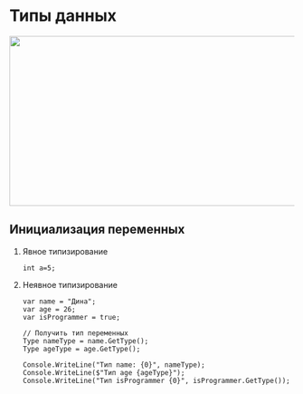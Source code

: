# Типы данных

<div align="center">
  <img src="https://media.giphy.com/media/3oKIPnAiaMCws8nOsE/giphy.gif" width="600" height="300"/>
</div>

## Инициализация переменных
1. Явное типизирование
   ```
   int a=5;
   ```
2. Неявное типизирование
   ```
   var name = "Дина";
   var age = 26;
   var isProgrammer = true;

   // Получить тип переменных
   Type nameType = name.GetType();
   Type ageType = age.GetType();

   Console.WriteLine("Тип name: {0}", nameType);
   Console.WriteLine($"Тип age {ageType}");
   Console.WriteLine("Тип isProgrammer {0}", isProgrammer.GetType());
   ```
